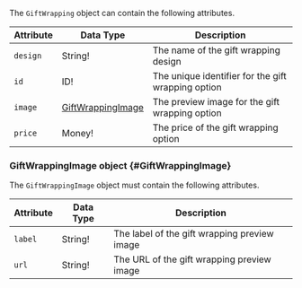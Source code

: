 The `GiftWrapping` object can contain the following attributes.

Attribute |  Data Type | Description
--- | --- | ---
`design` | String! | The name of the gift wrapping design
`id` | ID! | The unique identifier for the gift wrapping option
`image` | [GiftWrappingImage](#GiftWrappingImage) | The preview image for the gift wrapping option
`price` | Money! | The price of the gift wrapping option

### GiftWrappingImage object {#GiftWrappingImage}

The `GiftWrappingImage` object must contain the following attributes.

Attribute |  Data Type | Description
--- | --- | ---
`label` | String! | The label of the gift wrapping preview image
`url` | String! | The URL of the gift wrapping preview image
